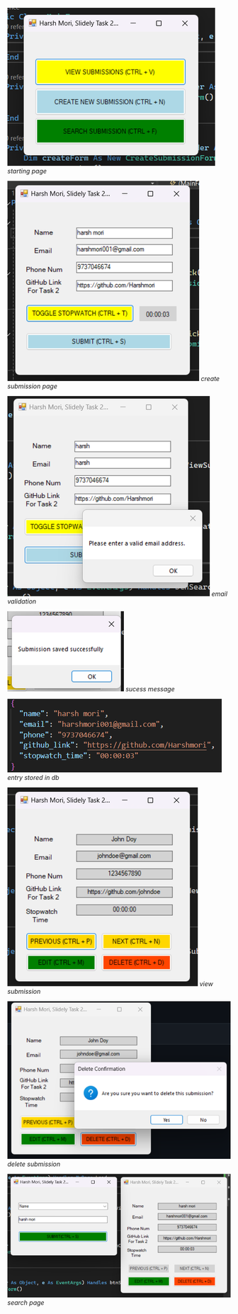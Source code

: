 ![first page](/images/first_page.png)
*starting page*

![create submission page](/images/create_submission.png)
*create submission page*

![create submission page](/images/email_validation.png)
*email validation*

![success message](/images/sucess_message.png)
*sucess message*

![sbjson page](/images/dbjson.png)
*entry stored in db*

![view submissions page](/images/view_submission.png)
*view submission*

![view submissions page](/images/delete_submission.png)
*delete submission*

![search page](/images/search.png)
*search page*


